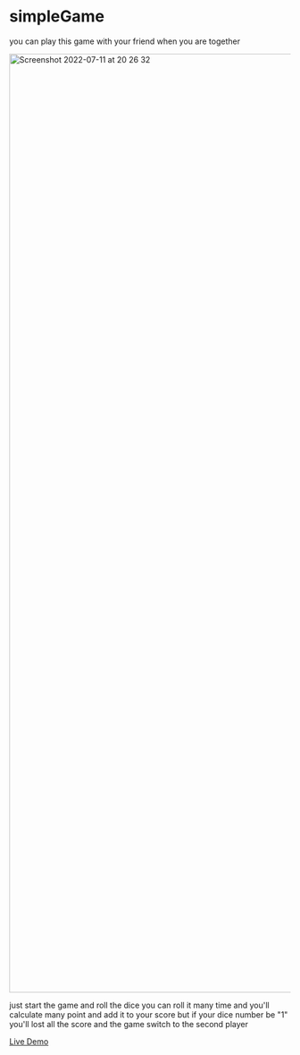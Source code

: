 # simpleGame
you can play this game with your friend when you are together

<img width="1680" alt="Screenshot 2022-07-11 at 20 26 32" src="https://user-images.githubusercontent.com/84162824/178333018-5239733a-7ee2-4811-8d89-8e1bdca7120c.png">


just start the game and roll the dice you can roll it many time and you'll calculate many point and add it to your score but if your dice number be "1" you'll lost all the score and the game switch to the second player

[Live Demo]()
